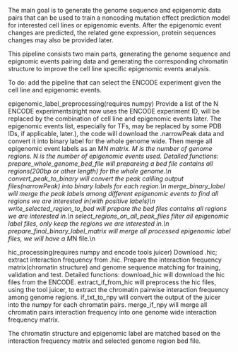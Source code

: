 The main goal is to generate the genome sequence and epigenomic data pairs that can be used to train a noncoding mutation effect prediction model for interested cell lines or epigenomic events. After the epigenomic event changes are predicted, the related gene expression, protein sequences changes may also be provided later.

This pipeline consists two main parts, generating the genome sequence and epignomic events pairing data and generating the corresponding chromatin structure to improve the cell line specific epigenomic events analysis.

To do: add the pipeline that can select the ENCODE experiment given the cell line and epigenomic events.

epigenomic_label_preprocessing(requires numpy)
Provide a list of the N ENCODE experiments(right now uses the ENCODE experiment ID, will be replaced by the combination of cell line and epigenomic events later. The epigenomic events list, especially for TFs, may be replaced by some PDB IDs, if applicable, later.), the code will download the .narrowPeak data and convert it into binary label for the whole genome wide. Then merge all epigenomic event labels as an M*N matrix. M is the number of genome regions. N is the number of epigenomic events used.
Detailed functions:
prepare_whole_genome_bed_file will prepareing a bed file contains all regions(200bp or other length) for the whole genome.\n
convert_peak_to_binary will convert the peak callling output files(narrowPeak) into binary labels for each region.\n
merge_binary_label will merge the peak labels among different epigenomic events to find all regions we are interested in(with positive labels)\n
write_selected_region_to_bed will prepare the bed files contains all regions we are interested in.\n
select_regions_on_all_peak_files filter all epigenomic label files, only keep the regions we are interested in.\n
prepare_final_binary_label_matrix will merge all processed epigenomic label files, we will have a M*N file.\n

hic_processing(requires numpy and encode tools juicer)
Download .hic; extract interaction frequency from .hic. Prepare the interaction frequency matrix(chromatin structure) and genome sequence matching for training, validation and test.
Detailed functions:
download_hic will download the hic files from the ENCODE.
extract_if_from_hic will preprocess the hic files, using the tool juicer, to extract the chromatin pairwise interaction frequency among genome regions.
if_txt_to_npy will convert the output of the juicer into the numpy for each chromatin pairs.
merge_if_npy will merge all chromatin pairs interaction frequency into one genome wide interaction frequency matrix.

The chromatin structure and epigenomic label are matched based on the interaction frequency matrix and selected genome region bed file.
